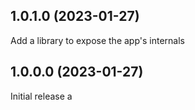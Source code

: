 ## 1.0.1.0 (2023-01-27)

Add a library to expose the app's internals

## 1.0.0.0 (2023-01-27)

Initial release
a